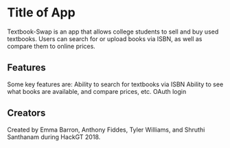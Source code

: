 # Title of App

Textbook-Swap is an app that allows college students to sell and buy used
textbooks. Users can search for or upload books via ISBN, as well as compare
them to online prices.

## Features
Some key features are:
    Ability to search for textbooks via ISBN
    Ability to see what books are available, and compare prices, etc.
    OAuth login

## Creators
Created by Emma Barron, Anthony Fiddes, Tyler Williams, and Shruthi Santhanam during HackGT
2018.
